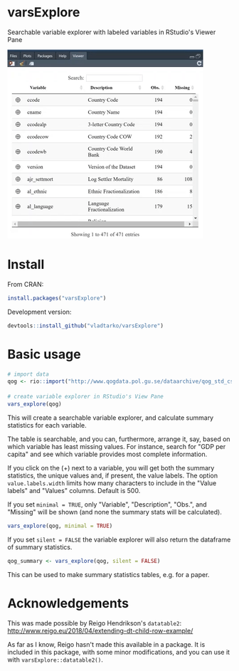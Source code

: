 # varsExplore
Searchable variable explorer with labeled variables in RStudio's Viewer Pane

![](vignettes/vars_explore_large.gif)

# Install

From CRAN:

```r
install.packages("varsExplore")
```

Development version:

```r
devtools::install_github("vladtarko/varsExplore")
```
 
# Basic usage

```r
# import data
qog <- rio::import("http://www.qogdata.pol.gu.se/dataarchive/qog_std_cs_jan18.dta")

# create variable explorer in RStudio's View Pane
vars_explore(qog)
```

This will create a searchable variable explorer, and calculate summary statistics for each variable.

The table is searchable, and you can, furthermore, arrange it, say, based on which variable has least missing values. For instance, search for "GDP per capita" and see which variable provides most complete information.

If you click on the (+) next to a variable, you will get both the summary statistics, the unique values and, if present, the value labels. The option `value.labels.width` limits how many characters to include in the "Value
labels" and "Values" columns. Default is 500.

If you set `minimal = TRUE`, only "Variable", "Description", "Obs.", and "Missing" will be shown (and none the summary stats will be calculated).

```r
vars_explore(qog, minimal = TRUE)
```

If you set `silent = FALSE` the variable explorer will also return the dataframe of summary statistics.

```r
qog_summary <- vars_explore(qog, silent = FALSE)
```

This can be used to make summary statistics tables, e.g. for a paper.

# Acknowledgements

This was made possible by Reigo Hendrikson's `datatable2`:  <http://www.reigo.eu/2018/04/extending-dt-child-row-example/>

As far as I know, Reigo hasn't made this available in a package. It is included in this package, with some minor modifications, and you can use it with `varsExplore::datatable2()`. 
